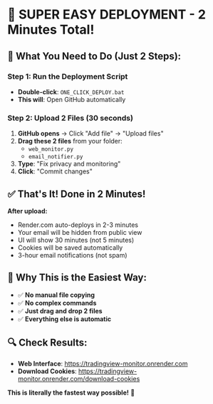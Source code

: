 # 🚀 SUPER EASY DEPLOYMENT - 2 Minutes Total!

## 🎯 **What You Need to Do (Just 2 Steps):**

### **Step 1: Run the Deployment Script**
- **Double-click**: `ONE_CLICK_DEPLOY.bat`
- **This will**: Open GitHub automatically

### **Step 2: Upload 2 Files (30 seconds)**
1. **GitHub opens** → Click "Add file" → "Upload files"
2. **Drag these 2 files** from your folder:
   - `web_monitor.py`
   - `email_notifier.py`
3. **Type**: "Fix privacy and monitoring"
4. **Click**: "Commit changes"

## ✅ **That's It! Done in 2 Minutes!**

**After upload:**
- Render.com auto-deploys in 2-3 minutes
- Your email will be hidden from public view
- UI will show 30 minutes (not 5 minutes)
- Cookies will be saved automatically
- 3-hour email notifications (not spam)

## 🎉 **Why This is the Easiest Way:**

- ✅ **No manual file copying**
- ✅ **No complex commands**
- ✅ **Just drag and drop 2 files**
- ✅ **Everything else is automatic**

## 🔍 **Check Results:**
- **Web Interface**: https://tradingview-monitor.onrender.com
- **Download Cookies**: https://tradingview-monitor.onrender.com/download-cookies

**This is literally the fastest way possible!** 🚀
